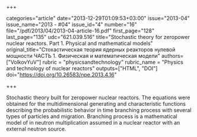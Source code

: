 +++

categories="article"
date="2013-12-29T01:09:53+03:00"
issue="2013-04"
issue_name="2013 - #04"
issue_id="4"
number="16"
file="/pdf/2013/04/2013-04-article-16.pdf"
first_page="128"
last_page="135"
udc="621.039.516"
title="Stochastic theory for zeropower nuclear reactors. Part 1. Physical and mathematical models"
original_title="Стохастическая теория ядерных реакторов нулевой мощности ЧАСТЬ 1. Физическая и математическая модели"
authors=["VolkovYuV"]
rubric = "physicsandtechnology"
rubric_name = "Physics and technology of nuclear reactors"
outputs=["HTML", "DOI"]
doi="https://doi.org/10.26583/npe.2013.4.16"

+++

Stochastic theory built for zeropower nuclear reactors. The equations were obtained for the multidimensional generating and characteristic functions describing the probabilistic behavior in time branching process with several types of particles and migration. Branching process is a mathematical model of in neutron multiplication assumed in a nuclear reactor with an external neutron source.